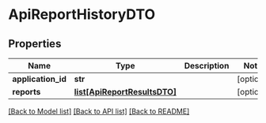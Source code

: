 # ApiReportHistoryDTO

## Properties
Name | Type | Description | Notes
------------ | ------------- | ------------- | -------------
**application_id** | **str** |  | [optional] 
**reports** | [**list[ApiReportResultsDTO]**](ApiReportResultsDTO.md) |  | [optional] 

[[Back to Model list]](../README.md#documentation-for-models) [[Back to API list]](../README.md#documentation-for-api-endpoints) [[Back to README]](../README.md)


